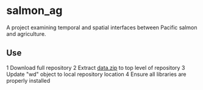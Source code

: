 # salmon_ag
A project examining temporal and spatial interfaces between Pacific salmon and agriculture.

## Use
1 Download full repository
2 Extract [data.zip](https://figshare.com/s/8bf3c1fbd0d48bece539) to top level of repository
3 Update "wd" object to local repository location
4 Ensure all libraries are properly installed
